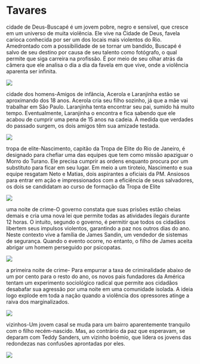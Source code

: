 # Tavares
cidade de Deus-Buscapé é um jovem pobre, negro e sensível, que cresce em um universo de muita violência. Ele vive na Cidade de Deus, favela carioca conhecida por ser um dos locais mais violentos do Rio. Amedrontado com a possibilidade de se tornar um bandido, Buscapé é salvo de seu destino por causa de seu talento como fotógrafo, o qual permite que siga carreira na profissão. É por meio de seu olhar atrás da câmera que ele analisa o dia a dia da favela em que vive, onde a violência aparenta ser infinita.

![](https://media1.tenor.com/m/w27xqWdj308AAAAd/city-of-god.gif)

cidade dos homens-Amigos de infância, Acerola e Laranjinha estão se aproximando dos 18 anos. Acerola cria seu filho sozinho, já que a mãe vai trabalhar em São Paulo. Laranjinha tenta encontrar seu pai, sumido há muito tempo. Eventualmente, Laranjinha o encontra e fica sabendo que ele acabou de cumprir uma pena de 15 anos na cadeia. À medida que verdades do passado surgem, os dois amigos têm sua amizade testada.

![](https://media1.tenor.com/m/p4qQReiz6wkAAAAd/city-of-god-benny.gif)

tropa de elite-Nascimento, capitão da Tropa de Elite do Rio de Janeiro, é designado para chefiar uma das equipes que tem como missão apaziguar o Morro do Turano. Ele precisa cumprir as ordens enquanto procura por um substituto para ficar em seu lugar. Em meio a um tiroteio, Nascimento e sua equipe resgatam Neto e Matias, dois aspirantes a oficiais da PM. Ansiosos para entrar em ação e impressionados com a eficiência de seus salvadores, os dois se candidatam ao curso de formação da Tropa de Elite

![](https://media1.tenor.com/m/ANSijm4FQhEAAAAd/joe-cool-xbox.gif)

uma noite de crime-O governo constata que suas prisões estão cheias demais e cria uma nova lei que permite todas as atividades ilegais durante 12 horas. O intuito, segundo o governo, é permitir que todos os cidadãos libertem seus impulsos violentos, garantindo a paz nos outros dias do ano. Neste contexto vive a família de James Sandin, um vendedor de sistemas de segurança. Quando o evento ocorre, no entanto, o filho de James aceita abrigar um homem perseguido por psicopatas.

![](https://media1.tenor.com/m/RjnXpwPJpZ0AAAAd/peronia1-peronia.gif)

a primeira noite de crime- Para empurrar a taxa de criminalidade abaixo de um por cento para o resto do ano, os novos pais fundadores da América tentam um experimento sociológico radical que permite aos cidadãos desabafar sua agressão por uma noite em uma comunidade isolada. A ideia logo explode em toda a nação quando a violência dos opressores atinge a raiva dos marginalizados.

![](https://media1.tenor.com/m/AXnhEW_7mKcAAAAd/purga-la-noche-de-las-bestias.gif)

vizinhos-Um jovem casal se muda para um bairro aparentemente tranquilo com o filho recém-nascido. Mas, ao contrário da paz que esperavam, se deparam com Teddy Sanders, um vizinho boêmio, que lidera os jovens das redondezas nas confusões aprontadas por eles.

![](https://media.tenor.com/mtOh4Uo449gAAAAM/neighbors-rose.gif)
